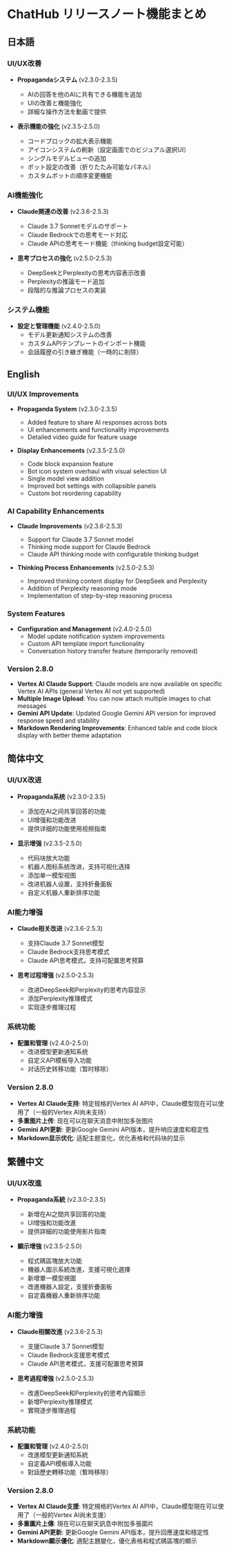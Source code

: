 # ChatHub リリースノート機能まとめ

## 日本語

### UI/UX改善
- **Propagandaシステム** (v2.3.0-2.3.5)
  - AIの回答を他のAIに共有できる機能を追加
  - UIの改善と機能強化
  - 詳細な操作方法を動画で提供

- **表示機能の強化** (v2.3.5-2.5.0)
  - コードブロックの拡大表示機能
  - アイコンシステムの刷新（設定画面でのビジュアル選択UI）
  - シングルモデルビューの追加
  - ボット設定の改善（折りたたみ可能なパネル）
  - カスタムボットの順序変更機能

### AI機能強化
- **Claude関連の改善** (v2.3.6-2.5.3)
  - Claude 3.7 Sonnetモデルのサポート
  - Claude Bedrockでの思考モード対応
  - Claude APIの思考モード機能（thinking budget設定可能）

- **思考プロセスの強化** (v2.5.0-2.5.3)
  - DeepSeekとPerplexityの思考内容表示改善
  - Perplexityの推論モード追加
  - 段階的な推論プロセスの実装

### システム機能
- **設定と管理機能** (v2.4.0-2.5.0)
  - モデル更新通知システムの改善
  - カスタムAPIテンプレートのインポート機能
  - 会話履歴の引き継ぎ機能（一時的に削除）

## English

### UI/UX Improvements
- **Propaganda System** (v2.3.0-2.3.5)
  - Added feature to share AI responses across bots
  - UI enhancements and functionality improvements
  - Detailed video guide for feature usage

- **Display Enhancements** (v2.3.5-2.5.0)
  - Code block expansion feature
  - Bot icon system overhaul with visual selection UI
  - Single model view addition
  - Improved bot settings with collapsible panels
  - Custom bot reordering capability

### AI Capability Enhancements
- **Claude Improvements** (v2.3.6-2.5.3)
  - Support for Claude 3.7 Sonnet model
  - Thinking mode support for Claude Bedrock
  - Claude API thinking mode with configurable thinking budget

- **Thinking Process Enhancements** (v2.5.0-2.5.3)
  - Improved thinking content display for DeepSeek and Perplexity
  - Addition of Perplexity reasoning mode
  - Implementation of step-by-step reasoning process

### System Features
- **Configuration and Management** (v2.4.0-2.5.0)
  - Model update notification system improvements
  - Custom API template import functionality
  - Conversation history transfer feature (temporarily removed)

### Version 2.8.0
- **Vertex AI Claude Support**: Claude models are now available on specific Vertex AI APIs (general Vertex AI not yet supported)
- **Multiple Image Upload**: You can now attach multiple images to chat messages
- **Gemini API Update**: Updated Google Gemini API version for improved response speed and stability
- **Markdown Rendering Improvements**: Enhanced table and code block display with better theme adaptation

## 简体中文

### UI/UX改进
- **Propaganda系统** (v2.3.0-2.3.5)
  - 添加在AI之间共享回答的功能
  - UI增强和功能改进
  - 提供详细的功能使用视频指南

- **显示增强** (v2.3.5-2.5.0)
  - 代码块放大功能
  - 机器人图标系统改进，支持可视化选择
  - 添加单一模型视图
  - 改进机器人设置，支持折叠面板
  - 自定义机器人重新排序功能

### AI能力增强
- **Claude相关改进** (v2.3.6-2.5.3)
  - 支持Claude 3.7 Sonnet模型
  - Claude Bedrock支持思考模式
  - Claude API思考模式，支持可配置思考预算

- **思考过程增强** (v2.5.0-2.5.3)
  - 改进DeepSeek和Perplexity的思考内容显示
  - 添加Perplexity推理模式
  - 实现逐步推理过程

### 系统功能
- **配置和管理** (v2.4.0-2.5.0)
  - 改进模型更新通知系统
  - 自定义API模板导入功能
  - 对话历史转移功能（暂时移除）

### Version 2.8.0
- **Vertex AI Claude支持**: 特定规格的Vertex AI API中，Claude模型现在可以使用了（一般的Vertex AI尚未支持）
- **多重图片上传**: 现在可以在聊天消息中附加多张图片
- **Gemini API更新**: 更新Google Gemini API版本，提升响应速度和稳定性
- **Markdown显示优化**: 适配主题变化，优化表格和代码块的显示

## 繁體中文

### UI/UX改進
- **Propaganda系統** (v2.3.0-2.3.5)
  - 新增在AI之間共享回答的功能
  - UI增強和功能改進
  - 提供詳細的功能使用影片指南

- **顯示增強** (v2.3.5-2.5.0)
  - 程式碼區塊放大功能
  - 機器人圖示系統改進，支援可視化選擇
  - 新增單一模型視圖
  - 改進機器人設定，支援折疊面板
  - 自定義機器人重新排序功能

### AI能力增強
- **Claude相關改進** (v2.3.6-2.5.3)
  - 支援Claude 3.7 Sonnet模型
  - Claude Bedrock支援思考模式
  - Claude API思考模式，支援可配置思考預算

- **思考過程增強** (v2.5.0-2.5.3)
  - 改進DeepSeek和Perplexity的思考內容顯示
  - 新增Perplexity推理模式
  - 實現逐步推理過程

### 系統功能
- **配置和管理** (v2.4.0-2.5.0)
  - 改進模型更新通知系統
  - 自定義API模板導入功能
  - 對話歷史轉移功能（暫時移除）

### Version 2.8.0
- **Vertex AI Claude支援**: 特定規格的Vertex AI API中，Claude模型現在可以使用了（一般的Vertex AI尚未支援）
- **多重圖片上傳**: 現在可以在聊天訊息中附加多張圖片
- **Gemini API更新**: 更新Google Gemini API版本，提升回應速度和穩定性
- **Markdown顯示優化**: 適配主題變化，優化表格和程式碼區塊的顯示